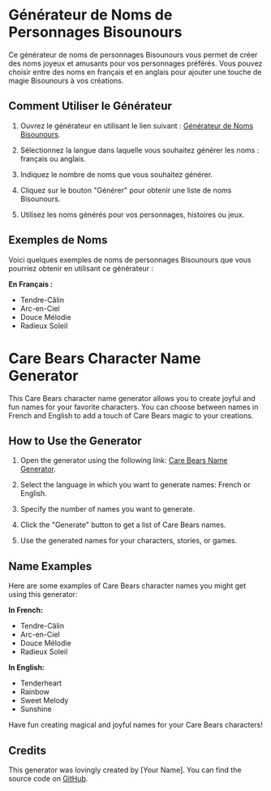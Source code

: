 # Générateur de Noms de Personnages Bisounours

Ce générateur de noms de personnages Bisounours vous permet de créer des noms joyeux et amusants pour vos personnages préférés. Vous pouvez choisir entre des noms en français et en anglais pour ajouter une touche de magie Bisounours à vos créations.

## Comment Utiliser le Générateur

1. Ouvrez le générateur en utilisant le lien suivant : [Générateur de Noms Bisounours](https://github.com/RayaneC-01/GenerateurBisounours).

2. Sélectionnez la langue dans laquelle vous souhaitez générer les noms : français ou anglais.

3. Indiquez le nombre de noms que vous souhaitez générer.

4. Cliquez sur le bouton "Générer" pour obtenir une liste de noms Bisounours.

5. Utilisez les noms générés pour vos personnages, histoires ou jeux.

## Exemples de Noms

Voici quelques exemples de noms de personnages Bisounours que vous pourriez obtenir en utilisant ce générateur :

**En Français :**

- Tendre-Câlin
- Arc-en-Ciel
- Douce Mélodie
- Radieux Soleil
  

# Care Bears Character Name Generator

This Care Bears character name generator allows you to create joyful and fun names for your favorite characters. You can choose between names in French and English to add a touch of Care Bears magic to your creations.

## How to Use the Generator

1. Open the generator using the following link: [Care Bears Name Generator](https://github.com/RayaneC-01/GenerateurBisounours).

2. Select the language in which you want to generate names: French or English.

3. Specify the number of names you want to generate.

4. Click the "Generate" button to get a list of Care Bears names.

5. Use the generated names for your characters, stories, or games.

## Name Examples

Here are some examples of Care Bears character names you might get using this generator:

**In French:**

- Tendre-Câlin
- Arc-en-Ciel
- Douce Mélodie
- Radieux Soleil

**In English:**

- Tenderheart
- Rainbow
- Sweet Melody
- Sunshine

Have fun creating magical and joyful names for your Care Bears characters!

## Credits

This generator was lovingly created by [Your Name]. You can find the source code on [GitHub](https://github.com/RayaneC-01/GenerateurBisounours).
